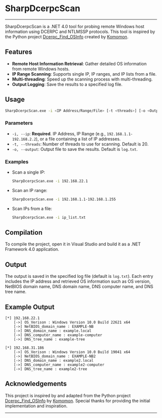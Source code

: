 # SharpDcerpcScan


---

SharpDcerpcScan is a .NET 4.0 tool for probing remote Windows host information using DCERPC and NTLMSSP protocols. This tool is inspired by the Python project [Dcerpc_Find_OSInfo](https://github.com/komomon/Dcerpc_Find_OSInfo) created by [Komomon](https://github.com/komomon).

## Features

- **Remote Host Information Retrieval**: Gather detailed OS information from remote Windows hosts.
- **IP Range Scanning**: Supports single IP, IP ranges, and IP lists from a file.
- **Multi-threading**: Speed up the scanning process with multi-threading.
- **Output Logging**: Save the results to a specified log file.

## Usage

```sh
SharpDcerpcScan.exe -i <IP Address/Range/File> [-t <threads>] [-o <Output File>]
```

### Parameters

- `-i, --ip`: **Required**. IP Address, IP Range (e.g., `192.168.1.1-192.168.2.2`), or a file containing a list of IP addresses.
- `-t, --threads`: Number of threads to use for scanning. Default is 20.
- `-o, --output`: Output file to save the results. Default is `log.txt`.

### Examples

- Scan a single IP:
  ```sh
  SharpDcerpcScan.exe -i 192.168.22.1
  ```

- Scan an IP range:
  ```sh
  SharpDcerpcScan.exe -i 192.168.1.1-192.168.1.255
  ```

- Scan IPs from a file:
  ```sh
  SharpDcerpcScan.exe -i ip_list.txt
  ```

## Compilation

To compile the project, open it in Visual Studio and build it as a .NET Framework 4.0 application.

## Output

The output is saved in the specified log file (default is `log.txt`). Each entry includes the IP address and retrieved OS information such as OS version, NetBIOS domain name, DNS domain name, DNS computer name, and DNS tree name.

## Example Output

```
[*] 192.168.22.1
    [->] OS_Verison : Windows Version 10.0 Build 22621 x64
    [->] NetBIOS_domain_name : EXAMPLE-NB
    [->] DNS_domain_name : example.local
    [->] DNS_computer_name : example-computer
    [->] DNS_tree_name : example-tree

[*] 192.168.31.186
    [->] OS_Verison : Windows Version 10.0 Build 19041 x64
    [->] NetBIOS_domain_name : EXAMPLE-NB2
    [->] DNS_domain_name : example2.local
    [->] DNS_computer_name : example2-computer
    [->] DNS_tree_name : example2-tree
```

## Acknowledgements

This project is inspired by and adapted from the Python project [Dcerpc_Find_OSInfo](https://github.com/komomon/Dcerpc_Find_OSInfo) by [Komomon](https://github.com/komomon). Special thanks for providing the initial implementation and inspiration.

---
